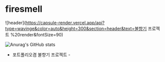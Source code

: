 # firesmell

![header](https://capsule-render.vercel.app/api?type=wavinge&color=auto&height=300&section=header&text=불향기 프로젝트 %20render&fontSize=90)

![Anurag's GitHub stats](https://github-readme-stats.vercel.app/api?username=phyu7776&show_icons=true&theme=dark)

- 포트폴리오겸 불향기 프로젝트 -
